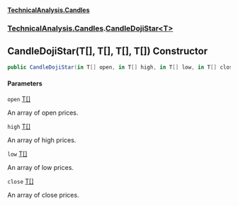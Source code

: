 #### [TechnicalAnalysis.Candles](TechnicalAnalysis.Candles.md 'TechnicalAnalysis.Candles')
### [TechnicalAnalysis.Candles](TechnicalAnalysis.Candles.md#TechnicalAnalysis.Candles 'TechnicalAnalysis.Candles').[CandleDojiStar&lt;T&gt;](CandleDojiStar_T_.md 'TechnicalAnalysis.Candles.CandleDojiStar<T>')

## CandleDojiStar(T[], T[], T[], T[]) Constructor

```csharp
public CandleDojiStar(in T[] open, in T[] high, in T[] low, in T[] close);
```
#### Parameters

<a name='TechnicalAnalysis.Candles.CandleDojiStar_T_.CandleDojiStar(T[],T[],T[],T[]).open'></a>

`open` [T](CandleDojiStar_T_.md#TechnicalAnalysis.Candles.CandleDojiStar_T_.T 'TechnicalAnalysis.Candles.CandleDojiStar<T>.T')[[]](https://docs.microsoft.com/en-us/dotnet/api/System.Array 'System.Array')

An array of open prices.

<a name='TechnicalAnalysis.Candles.CandleDojiStar_T_.CandleDojiStar(T[],T[],T[],T[]).high'></a>

`high` [T](CandleDojiStar_T_.md#TechnicalAnalysis.Candles.CandleDojiStar_T_.T 'TechnicalAnalysis.Candles.CandleDojiStar<T>.T')[[]](https://docs.microsoft.com/en-us/dotnet/api/System.Array 'System.Array')

An array of high prices.

<a name='TechnicalAnalysis.Candles.CandleDojiStar_T_.CandleDojiStar(T[],T[],T[],T[]).low'></a>

`low` [T](CandleDojiStar_T_.md#TechnicalAnalysis.Candles.CandleDojiStar_T_.T 'TechnicalAnalysis.Candles.CandleDojiStar<T>.T')[[]](https://docs.microsoft.com/en-us/dotnet/api/System.Array 'System.Array')

An array of low prices.

<a name='TechnicalAnalysis.Candles.CandleDojiStar_T_.CandleDojiStar(T[],T[],T[],T[]).close'></a>

`close` [T](CandleDojiStar_T_.md#TechnicalAnalysis.Candles.CandleDojiStar_T_.T 'TechnicalAnalysis.Candles.CandleDojiStar<T>.T')[[]](https://docs.microsoft.com/en-us/dotnet/api/System.Array 'System.Array')

An array of close prices.